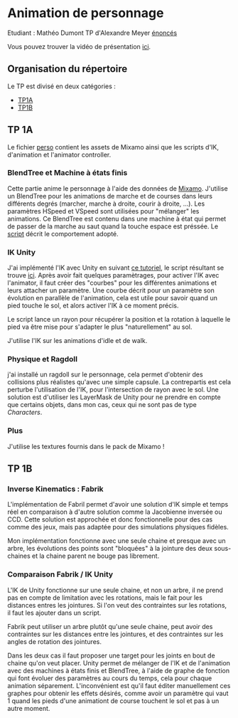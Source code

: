 # Animation de personnage
Etudiant : Mathéo Dumont
TP d'Alexandre Meyer [énoncés](https://perso.liris.cnrs.fr/alexandre.meyer/public_html/www/doku.php?id=master_charanim_tp_m2_unity)


Vous pouvez trouver la vidéo de présentation [ici](https://youtu.be/HcCChaSXCns).

## Organisation du répertoire

Le TP est divisé en deux catégories :
- [TP1A](TP1A)
- [TP1B](TP1B/TP1B)

## TP 1A
Le fichier [perso]() contient les assets de Mixamo ainsi que les scripts d'IK, d'animation et l'animator controller.

### BlendTree et Machine à états finis

Cette partie anime le personnage à l'aide des données de [Mixamo](https://www.mixamo.com/).
J'utilise un BlendTree pour les animations de marche et de courses dans leurs différents degrés (marcher, marche à droite, courir à droite, ...).
Les paramètres HSpeed et VSpeed sont utilisées pour "mélanger" les animations.
Ce BlendTree est contenu dans une machine à état qui permet de passer de la marche au saut quand la touche espace est préssée.
Le [script](TP1A/Assets/perso/MyAnimConScript.cs) décrit le comportement adopté.

### IK Unity 

J'ai implémenté l'IK avec Unity en suivant [ce tutoriel](https://www.youtube.com/watch?v=EggUxC5_lGE), le script résultant se trouve [ici](https://github.com/MatheoDumont/AnimaPerso/blob/master/TP1A/Assets/perso/IKScript.cs).
Après avoir fait quelques paramètrages, pour activer l'IK avec l'animator, il faut créer des "courbes" pour les différentes animations et leurs attacher un paramètre.
Une courbe décrit pour un paramètre son évolution en parallèle de l'animation, cela est utile pour savoir quand un pied touche le sol, et alors activer l'IK à ce moment précis.

Le script lance un rayon pour récupérer la position et la rotation à laquelle le pied va être mise pour s'adapter le plus "naturellement" au sol.

J'utilise l'IK sur les animations d'idle et de walk.

### Physique et Ragdoll

j'ai installé un ragdoll sur le personnage, cela permet d'obtenir des collisions plus réalistes qu'avec une simple capsule.
La contrepartis est cela perturbe l'utilisation de l'IK, pour l'intersection de rayon avec le sol.
Une solution est d'utiliser les LayerMask de Unity pour ne prendre en compte que certains objets, dans mon cas, ceux qui ne sont pas de type *Characters*.

### Plus
J'utilise les textures fournis dans le pack de Mixamo !

## TP 1B

### Inverse Kinematics : Fabrik

L'implémentation de Fabril permet d'avoir une solution d'IK simple et temps réel en comparaison à d'autre solution comme la Jacobienne inversée ou CCD.
Cette solution est approchée et donc fonctionnelle pour des cas comme des jeux, mais pas adaptée pour des simulations physiques fidèles.

Mon implémentation fonctionne avec une seule chaine et presque avec un arbre, les évolutions des points sont "bloquées" à la jointure des deux sous-chaines 
et la chaine parent ne bouge pas librement.

### Comparaison Fabrik / IK Unity
L'IK de Unity fonctionne sur une seule chaine, et non un arbre, il ne prend pas en compte de limitation avec les rotations, mais le fait 
pour les distances entres les jointures.
Si l'on veut des contraintes sur les rotations, il faut les ajouter dans un script.

Fabrik peut utiliser un arbre plutôt qu'une seule chaine, peut avoir des contraintes sur les distances entre les jointures, et des contraintes sur les angles
de rotation des jointures.

Dans les deux cas il faut proposer une target pour les joints en bout de chaine qu'on veut placer.
Unity permet de mélanger de l'IK et de l'animation avec des machines à états finis et BlendTree, à l'aide de graphe de fonction qui font évoluer des paramètres
au cours du temps, cela pour chaque animation séparement. L'inconvénient est qu'il faut éditer manuellement ces graphes pour obtenir les effets désirés,
comme avoir un paramètre qui vaut 1 quand les pieds d'une animationt de course touchent le sol et pas à un autre moment.














